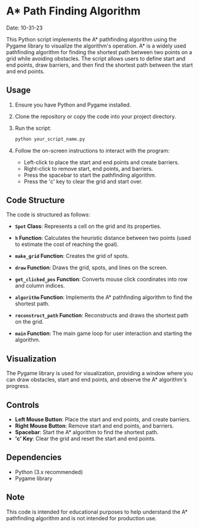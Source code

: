# A* Path Finding Algorithm
Date: 10-31-23 

This Python script implements the A* pathfinding algorithm using the Pygame library to visualize the algorithm's operation. A* is a widely used pathfinding algorithm for finding the shortest path between two points on a grid while avoiding obstacles. The script allows users to define start and end points, draw barriers, and then find the shortest path between the start and end points.

## Usage

1. Ensure you have Python and Pygame installed.
   
2. Clone the repository or copy the code into your project directory.

3. Run the script:

   ```bash
   python your_script_name.py
   ```

4. Follow the on-screen instructions to interact with the program:

   - Left-click to place the start and end points and create barriers.
   - Right-click to remove start, end points, and barriers.
   - Press the spacebar to start the pathfinding algorithm.
   - Press the 'c' key to clear the grid and start over.

## Code Structure

The code is structured as follows:

- **`Spot` Class**: Represents a cell on the grid and its properties.
  
- **`h` Function**: Calculates the heuristic distance between two points (used to estimate the cost of reaching the goal).

- **`make_grid` Function**: Creates the grid of spots.

- **`draw` Function**: Draws the grid, spots, and lines on the screen.

- **`get_clicked_pos` Function**: Converts mouse click coordinates into row and column indices.

- **`algorithm` Function**: Implements the A* pathfinding algorithm to find the shortest path.

- **`reconstruct_path` Function**: Reconstructs and draws the shortest path on the grid.

- **`main` Function**: The main game loop for user interaction and starting the algorithm.

## Visualization

The Pygame library is used for visualization, providing a window where you can draw obstacles, start and end points, and observe the A* algorithm's progress.

## Controls

- **Left Mouse Button**: Place the start and end points, and create barriers.
- **Right Mouse Button**: Remove start and end points, and barriers.
- **Spacebar**: Start the A* algorithm to find the shortest path.
- **'c' Key**: Clear the grid and reset the start and end points.

## Dependencies

- Python (3.x recommended)
- Pygame library

## Note

This code is intended for educational purposes to help understand the A* pathfinding algorithm and is not intended for production use.
